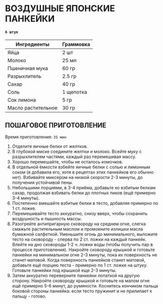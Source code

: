 # ВОЗДУШНЫЕ ЯПОНСКИЕ ПАНКЕЙКИ

#### `6 штук`

| Ингредиенты        | Граммовка |
|--------------------|-----------|
| Яйца               | 2 шт      |
| Молоко             | 25 мл     |
| Пшеничная мука     | 60 гр     |
| Разрыхлитель       | 2.5 гр    |
| Сахар              | 40 гр     |
| Соль               | 1 щепотка |
| Сок лимона         | 5 гр      |
| Масло растительное | 30 гр     |

## ПОШАГОВОЕ ПРИГОТОВЛЕНИЕ
Время приготовления: `35 мин`
 
1. Отделите яичные белки от желтков.
2. В глубокой миске соедините желтки и молоко. Всейте муку с разрыхлителем частями, каждый раз перемешивая массу.
3. Хорошо перемешайте, чтобы не осталось комочков.
4. В отдельной ёмкости взбейте яичные белки с солью и лимонным соком (я добавила его, хотя в рецептах этих панкейков его обычно нет). Взбивайте миксером на низкой скорости 2-3 минуты, до получения устойчивой пены.
5. Небольшими порциями, в 3-4 приёма, добавьте ко взбитым белкам сахар, продолжая взбивать белки до плотных пиков (ещё примерно 3-4 минуты).
6. Постепенно вмешайте взбитые белки в тесто, добавляя примерно по 1 ст. ложке.
7. Перемешивайте тесто аккуратно, снизу вверх, чтобы сохранить воздушность и пышность массы. 
8. Разогрейте антипригарную сковороду на среднем огне, слегка смажьте растительным маслом и промокните излишки масла бумажной салфеткой. 
   Уменьшите огонь до минимального, выложите тесто на сковороду - сперва по 2 ст. ложки на каждый панкейк.
   Влейте на дно сковороды 1-2 ч. ложки воды (чтобы получить пар в процессе приготовления). Накройте сковороду крышкой и готовьте панкейки на минимальном огне 2-3 минуты, пока их поверхность не станет матовой. 
   Когда поверхность панкейков станет матовой, добавьте ещё порцию теста - примерно по 1 ст. ложке на штуку. Готовьте панкейки под крышкой еще 2-3 минуты. 
9. Затем аккуратно переверните панкейки лопаткой на другую сторону. Накройте сковороду крышкой и готовьте на малом огне ещё примерно 5-6 минут, до румяности. 
   Коснитесь кончиком пальца боковой стороны панкейка: если тесто пружинит и не прилипает к пальцу - готово.
